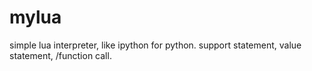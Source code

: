 mylua
=====

simple lua interpreter, like ipython for python.
support statement, value statement, /function call.
